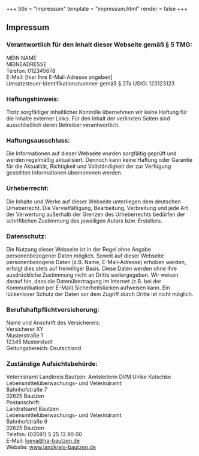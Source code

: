 +++
title = "Impressum"
template = "impressum.html"
render = false
+++

## Impressum

### Verantwortlich für den Inhalt dieser Webseite gemäß § 5 TMG:

MEIN NAME  
MEINEADRESSE  
Telefon: 012345678  
E-Mail: [hier Ihre E-Mail-Adresse angeben]  
Umsatzsteuer-Identifikationsnummer gemäß § 27a UStG: 123123123  

### Haftungshinweis:

Trotz sorgfältiger inhaltlicher Kontrolle übernehmen wir keine Haftung für die Inhalte externer Links. Für den Inhalt der verlinkten Seiten sind ausschließlich deren Betreiber verantwortlich.

### Haftungsausschluss:

Die Informationen auf dieser Webseite wurden sorgfältig geprüft und werden regelmäßig aktualisiert. Dennoch kann keine Haftung oder Garantie für die Aktualität, Richtigkeit und Vollständigkeit der zur Verfügung gestellten Informationen übernommen werden.

### Urheberrecht:

Die Inhalte und Werke auf dieser Webseite unterliegen dem deutschen Urheberrecht. Die Vervielfältigung, Bearbeitung, Verbreitung und jede Art der Verwertung außerhalb der Grenzen des Urheberrechts bedürfen der schriftlichen Zustimmung des jeweiligen Autors bzw. Erstellers.

### Datenschutz:

Die Nutzung dieser Webseite ist in der Regel ohne Angabe personenbezogener Daten möglich. Soweit auf dieser Webseite personenbezogene Daten (z.B. Name, E-Mail-Adresse) erhoben werden, erfolgt dies stets auf freiwilliger Basis. Diese Daten werden ohne Ihre ausdrückliche Zustimmung nicht an Dritte weitergegeben. Wir weisen darauf hin, dass die Datenübertragung im Internet (z.B. bei der Kommunikation per E-Mail) Sicherheitslücken aufweisen kann. Ein lückenloser Schutz der Daten vor dem Zugriff durch Dritte ist nicht möglich.

### Berufshaftpflichtversicherung:

Name und Anschrift des Versicherers:  
Versicherer XY  
Musterstraße 1  
12345 Musterstadt  
Geltungsbereich: Deutschland

### Zuständige Aufsichtsbehörde:

Veterinäramt Landkreis Bautzen: Amtsleiterin DVM Ulrike Kutschke  
Lebensmittelüberwachungs- und Veterinäramt  
Bahnhofstraße 7  
02625 Bautzen  
Postanschrift:  
Landratsamt Bautzen  
Lebensmittelüberwachungs- und Veterinäramt  
Bahnhofstraße 9  
02625 Bautzen  
Telefon: (03591) 5 25 13 90 00  
E-Mail: lueva@lra-bautzen.de  
Website: www.landkreis-bautzen.de
